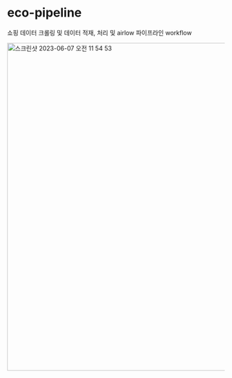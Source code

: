 # eco-pipeline
쇼핑 데이터 크롤링 및 데이터 적재, 처리 및 airlow 파이프라인 workflow

<img width="759" alt="스크린샷 2023-06-07 오전 11 54 53" src="https://github.com/CatJerry/eco-pipeline/assets/79153994/34270e9a-42ac-4cc0-8007-f7568d2bb9b3">
